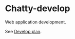 # Chatty-develop

Web application development. 

See [Develop plan](https://docs.google.com/spreadsheets/d/11rUgAQQfz1jnx0vEH-OpOYVAhUUVJ42v91mHcu2eXOc/edit).
